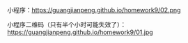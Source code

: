 小程序：https://guangjianpeng.github.io/homework9/02.png


小程序二维码（只有半个小时可能失效了）：https://guangjianpeng.github.io/homework9/01.jpg
